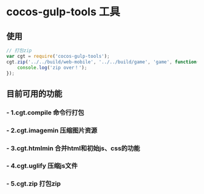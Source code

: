 # cocos-gulp-tools 工具

## 使用
```js
// 打包zip
var cgt = require('cocos-gulp-tools');
cgt.zip('../../build/web-mobile', '../../build/game', 'game', function() {
    console.log('zip over！');
});
```

## 目前可用的功能
### - 1.cgt.compile 命令行打包
### - 2.cgt.imagemin 压缩图片资源
### - 3.cgt.htmlmin 合并html和初始js、css的功能
### - 4.cgt.uglify 压缩js文件
### - 5.cgt.zip 打包zip

